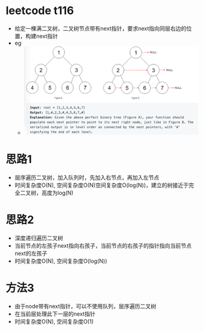 # leetcode t116
- 给定一棵满二叉树，二叉树节点带有next指针，要求next指向同层右边的位置，构建next指针
- eg
    - ![](./imgs/1.png)

# 思路1
- 层序遍历二叉树，加入队列时，先加入右节点，再加入左节点
- 时间复杂度O(N), 空间复杂度O(N)空间复杂度O(log(N))，建立的树接近于完全二叉树，高度为log(N)

# 思路2
- 深度递归遍历二叉树
- 当前节点的左孩子next指向右孩子，当前节点的右孩子的指针指向当前节点next的左孩子
- 时间复杂度O(N), 空间复杂度O(log(N))

# 方法3
- 由于node带有next指针，可以不使用队列，层序遍历二叉树
- 在当前层处理此下一层的next指针
- 时间复杂度O(N), 空间复杂度O(1)